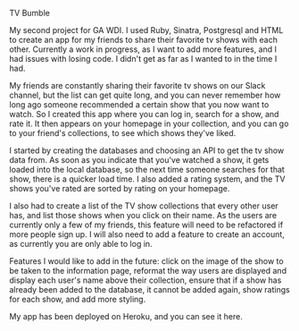 TV Bumble

My second project for GA WDI.  I used Ruby, Sinatra, Postgresql and HTML to create an app for my friends to share their favorite tv shows with each other.  Currently a work in progress, as I want to add more features, and I had issues with losing code.  I didn't get as far as I wanted to in the time I had.

My friends are constantly sharing their favorite tv shows on our Slack channel, but the list can get quite long, and you can never remember how long ago someone recommended a certain show that you now want to watch.  So I created this app where you can log in, search for a show, and rate it.  It then appears on your homepage in your collection, and you can go to your friend's collections, to see which shows they've liked.

I started by creating the databases and choosing an API to get the tv show data from.  As soon as you indicate that you've watched a show, it gets loaded into the local database, so the next time someone searches for that show, there is a quicker load time.  I also added a rating system, and the TV shows you've rated are sorted by rating on your homepage.

I also had to create a list of the TV show collections that every other user has, and list those shows when you click on their name.  As the users are currently only a few of my friends, this feature will need to be refactored if more people sign up.  I will also need to add a feature to create an account, as currently you are only able to log in.

Features I would like to add in the future: click on the image of the show to be taken to the information page, reformat the way users are displayed and display each user's name above their collection, ensure that if a show has already been added to the database, it cannot be added again, show ratings for each show, and add more styling.

My app has been deployed on Heroku, and you can see it here.
